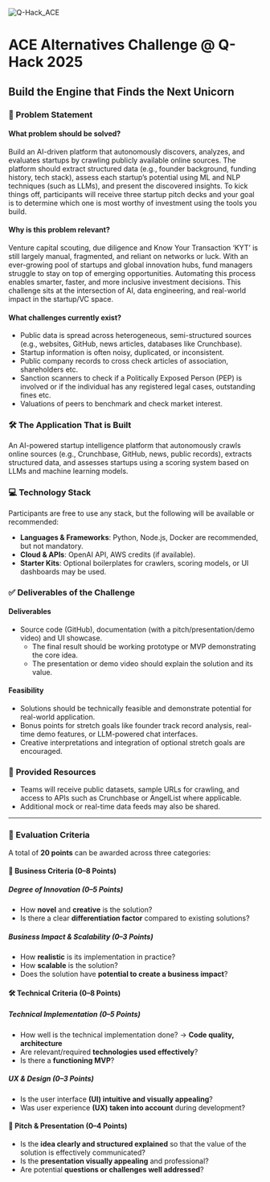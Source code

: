 ![Q-Hack_ACE](https://github.com/user-attachments/assets/df988853-3ed5-4503-859f-f847eada6c1b)

# ACE Alternatives Challenge @ Q-Hack 2025

## Build the Engine that Finds the Next Unicorn

### 📄 Problem Statement

#### What problem should be solved?

Build an AI-driven platform that autonomously discovers, analyzes, and evaluates startups by crawling publicly available online sources. The platform should extract structured data (e.g., founder background, funding history, tech stack), assess each startup’s potential using ML and NLP techniques (such as LLMs), and present the discovered insights. To kick things off, participants will receive three startup pitch decks and your goal is to determine which one is most worthy of investment using the tools you build.

#### Why is this problem relevant?

Venture capital scouting, due diligence and Know Your Transaction ‘KYT’ is still largely manual, fragmented, and reliant on networks or luck. With an ever-growing pool of startups and global innovation hubs, fund managers struggle to stay on top of emerging opportunities. Automating this process enables smarter, faster, and more inclusive investment decisions. This challenge sits at the intersection of AI, data engineering, and real-world impact in the startup/VC space.

#### What challenges currently exist?

- Public data is spread across heterogeneous, semi-structured sources (e.g., websites, GitHub, news articles, databases like Crunchbase).
- Startup information is often noisy, duplicated, or inconsistent.
- Public company records to cross check articles of association, shareholders etc.
- Sanction scanners to check if a Politically Exposed Person (PEP) is involved or if the individual has any registered legal cases, outstanding fines etc.
- Valuations of peers to benchmark and check market interest.

### 🛠️ **The Application That is Built**

An AI-powered startup intelligence platform that autonomously crawls online sources (e.g., Crunchbase, GitHub, news, public records), extracts structured data, and assesses startups using a scoring system based on LLMs and machine learning models.

### 💻 Technology Stack

Participants are free to use any stack, but the following will be available or recommended:
- **Languages & Frameworks**: Python, Node.js, Docker are recommended, but not mandatory.
- **Cloud & APIs**: OpenAI API, AWS credits (if available).
- **Starter Kits**: Optional boilerplates for crawlers, scoring models, or UI dashboards may be used.

### ✅ Deliverables of the Challenge

#### Deliverables

- Source code (GitHub), documentation (with a pitch/presentation/demo video) and UI showcase.
  - The final result should be working prototype or MVP demonstrating the core idea.
  - The presentation or demo video should explain the solution and its value.


#### Feasibility

- Solutions should be technically feasible and demonstrate potential for real-world application.
- Bonus points for stretch goals like founder track record analysis, real-time demo features, or LLM-powered chat interfaces.
- Creative interpretations and integration of optional stretch goals are encouraged.

### 🧰 **Provided Resources**

- Teams will receive public datasets, sample URLs for crawling, and access to APIs such as Crunchbase or AngelList where applicable.
- Additional mock or real-time data feeds may also be shared.

---

### 🧪 Evaluation Criteria

A total of **20 points** can be awarded across three categories:

#### 💼 Business Criteria (0–8 Points)

##### Degree of Innovation (0–5 Points)
- How **novel** and **creative** is the solution?  
- Is there a clear **differentiation factor** compared to existing solutions?

##### Business Impact & Scalability (0–3 Points)
- How **realistic** is its implementation in practice?  
- How **scalable** is the solution?  
- Does the solution have **potential to create a business impact**?

#### 🛠️ Technical Criteria (0–8 Points)

##### Technical Implementation (0–5 Points)
- How well is the technical implementation done? → **Code quality, architecture**  
- Are relevant/required **technologies used effectively**?  
- Is there a **functioning MVP**?

##### UX & Design (0–3 Points)
- Is the user interface **(UI) intuitive and visually appealing**?  
- Was user experience **(UX) taken into account** during development?

#### 🎤 Pitch & Presentation (0–4 Points)
- Is the **idea clearly and structured explained** so that the value of the solution is effectively communicated?  
- Is the **presentation visually appealing** and professional?  
- Are potential **questions or challenges well addressed**?

